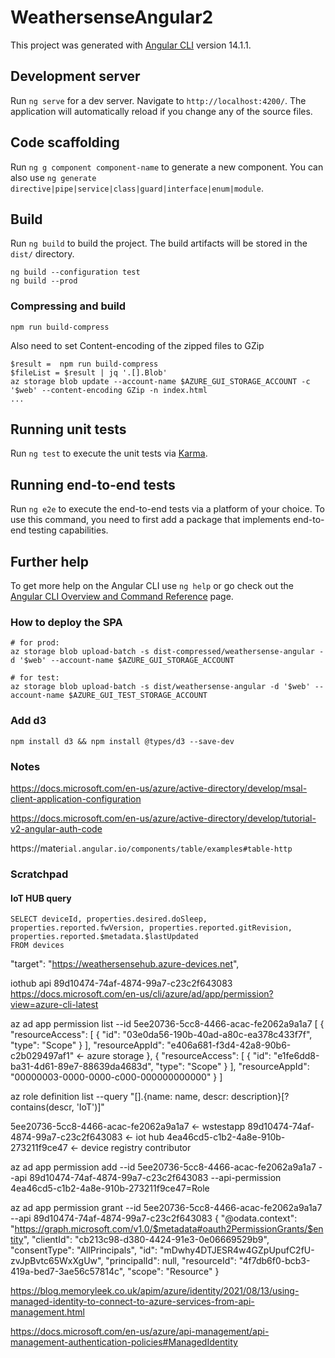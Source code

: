 # WeathersenseAngular2

This project was generated with [Angular CLI](https://github.com/angular/angular-cli) version 14.1.1.

## Development server

Run `ng serve` for a dev server. Navigate to `http://localhost:4200/`. The application will automatically reload if you change any of the source files.

## Code scaffolding

Run `ng g component component-name` to generate a new component. You can also use `ng generate directive|pipe|service|class|guard|interface|enum|module`.

## Build

Run `ng build` to build the project. The build artifacts will be stored in the `dist/` directory.

```
ng build --configuration test
ng build --prod
```

### Compressing and build

```
npm run build-compress
```

Also need to set Content-encoding of the zipped files to GZip

```
$result =  npm run build-compress
$fileList = $result | jq '.[].Blob'
az storage blob update --account-name $AZURE_GUI_STORAGE_ACCOUNT -c '$web' --content-encoding GZip -n index.html
...
```

## Running unit tests

Run `ng test` to execute the unit tests via [Karma](https://karma-runner.github.io).

## Running end-to-end tests

Run `ng e2e` to execute the end-to-end tests via a platform of your choice. To use this command, you need to first add a package that implements end-to-end testing capabilities.

## Further help

To get more help on the Angular CLI use `ng help` or go check out the [Angular CLI Overview and Command Reference](https://angular.io/cli) page.

### How to deploy the SPA

```
# for prod:
az storage blob upload-batch -s dist-compressed/weathersense-angular -d '$web' --account-name $AZURE_GUI_STORAGE_ACCOUNT

# for test:
az storage blob upload-batch -s dist/weathersense-angular -d '$web' --account-name $AZURE_GUI_TEST_STORAGE_ACCOUNT
```


### Add d3

```
npm install d3 && npm install @types/d3 --save-dev
```

### Notes


https://docs.microsoft.com/en-us/azure/active-directory/develop/msal-client-application-configuration

https://docs.microsoft.com/en-us/azure/active-directory/develop/tutorial-v2-angular-auth-code

https://mater`ial.angular.io/components/table/examples#table-http
`

### Scratchpad



#### IoT HUB query

```
SELECT deviceId, properties.desired.doSleep, properties.reported.fwVersion, properties.reported.gitRevision, properties.reported.$metadata.$lastUpdated
FROM devices
```


"target": "https://weathersensehub.azure-devices.net",

iothub api
89d10474-74af-4874-99a7-c23c2f643083
https://docs.microsoft.com/en-us/cli/azure/ad/app/permission?view=azure-cli-latest

az ad app permission list --id 5ee20736-5cc8-4466-acac-fe2062a9a1a7
[
{
"resourceAccess": [
{
"id": "03e0da56-190b-40ad-a80c-ea378c433f7f",
"type": "Scope"
}
],
"resourceAppId": "e406a681-f3d4-42a8-90b6-c2b029497af1" <- azure storage
},
{
"resourceAccess": [
{
"id": "e1fe6dd8-ba31-4d61-89e7-88639da4683d",
"type": "Scope"
}
],
"resourceAppId": "00000003-0000-0000-c000-000000000000"
}
]

az role definition list --query "[].{name: name, descr: description}[? contains(descr, 'IoT')]"




5ee20736-5cc8-4466-acac-fe2062a9a1a7 <- wstestapp
89d10474-74af-4874-99a7-c23c2f643083 <- iot hub
4ea46cd5-c1b2-4a8e-910b-273211f9ce47 <- device registry contributor

az ad app permission add --id 5ee20736-5cc8-4466-acac-fe2062a9a1a7 --api 89d10474-74af-4874-99a7-c23c2f643083 --api-permission 4ea46cd5-c1b2-4a8e-910b-273211f9ce47=Role

az ad app permission grant --id 5ee20736-5cc8-4466-acac-fe2062a9a1a7 --api 89d10474-74af-4874-99a7-c23c2f643083
{
"@odata.context": "https://graph.microsoft.com/v1.0/$metadata#oauth2PermissionGrants/$entity",
"clientId": "cb213c98-d380-4424-91e3-0e06669529b9",
"consentType": "AllPrincipals",
"id": "mDwhy4DTJESR4w4GZpUpufC2fU-zvJpBvtc65WxXgUw",
"principalId": null,
"resourceId": "4f7db6f0-bcb3-419a-bed7-3ae56c57814c",
"scope": "Resource"
}

https://blog.memoryleek.co.uk/apim/azure/identity/2021/08/13/using-managed-identity-to-connect-to-azure-services-from-api-management.html

https://docs.microsoft.com/en-us/azure/api-management/api-management-authentication-policies#ManagedIdentity
